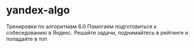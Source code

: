 # yandex-algo
Тренировки по алгоритмам 6.0 Помогаем подготовиться к собеседованию в Яндекс. Решайте задачи, поднимайтесь в рейтинге и попадайте в топ
